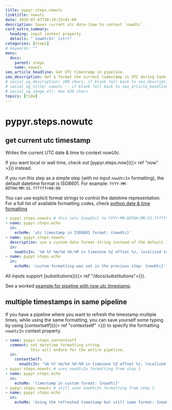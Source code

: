 ```yaml
---
title: pypyr.steps.nowutc
linktitle: nowutc
date: 2020-07-07T10:19:23+01:00
description: Saves current utc date-time to context `nowUtc`.
card_extra_summary:
  heading: input context property
  details: "`nowUtcIn` (str)"
categories: [steps]
# keywords: ""
menu:
  docs:
    parent: steps
    name: nowutc
seo_article_headline: Get UTC timestamp in pipeline.
seo_description: Get & format the current timestamp in UTC during task-runner pipeline execution.
# social_og_description: 200 chars, if blank fall back to seo_description then description
# social_og_title: nowutc -- if blank fall back to seo_article_headline > .Title. Max 70 chars
# social_og_image_alt: max 420 chars
topics: [time]
---
```

# pypyr.steps.nowutc
## get current utc timestamp
Writes the current UTC date & time to context *nowUtc*.

If you want local or wall time, check out [pypyr.steps.now]({{< ref "now" >}}) 
instead.

If you run this step as a simple step (with no input `nowUtcIn`
formatting), the default datetime format is ISO8601. For example: 
`YYYY-MM-DDTHH:MM:SS.ffffff+00:00`

You can use explicit format strings to control the datetime representation. For 
a full list of available formatting codes, check [python date & time formatting](https://docs.python.org/library/datetime.html#strftime-and-strptime-behavior)

```yaml
- pypyr.steps.nowutc # this sets {nowUtc} to YYYY-MM-DDTHH:MM:SS.ffffff+00:00
- name: pypyr.steps.echo
  in:
    echoMe: 'utc timestamp in ISO8601 format: {nowUtc}'
- name: pypyr.steps.nowutc
  description: use a custom date format string instead of the default ISO8601
  in:
    nowUtcIn: '%A %Y %m/%d %H:%M in timezone %Z offset %z, localized to %x'
- name: pypyr.steps.echo
  in:
    echoMe: 'custom formatting was set in the previous step: {nowUtc}'
```

All inputs support [substitutions]({{< ref "/docs/substitutions">}}).

See a worked [example for pipeline with now utc timestamp](https://github.com/pypyr/pypyr-example/tree/master/pipelines/now.yaml).

## multiple timestamps in same pipeline
If you have a pipeline where you want to refresh the timestamp multiple times, 
while using the same formatting, you can save yourself some typing by using 
[contextsetf]({{< ref "contextsetf" >}}) to specify the formatting `nowUtcIn`
context property.

```yaml
- name: pypyr.steps.contextsetf
  comment: set datetime formatting string
           this will endure for the entire pipeline.
  in:
    contextSetf:
      nowUtcIn: '%A %Y %m/%d %H:%M in timezone %Z offset %z, localized to %x'
- pypyr.steps.nowutc # uses nowUtcIn formatting from step 1
- name: pypyr.steps.echo
  in:
    echoMe: 'timestamp in custom format: {nowUtc}'
- pypyr.steps.nowutc # still uses nowUtcIn formatting from step 1
- name: pypyr.steps.echo
  in:
    echoMe: 'Using the refreshed timestamp but still same format: {nowUtc}'
```